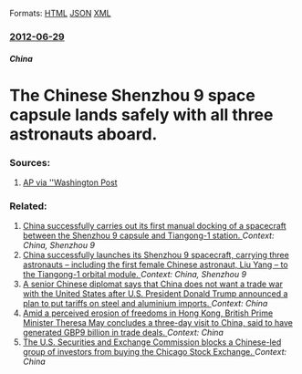 
Formats: [HTML](/news/2012/06/29/the-chinese-shenzhou-9-space-capsule-lands-safely-with-all-three-astronauts-aboard.html)  [JSON](/news/2012/06/29/the-chinese-shenzhou-9-space-capsule-lands-safely-with-all-three-astronauts-aboard.json)  [XML](/news/2012/06/29/the-chinese-shenzhou-9-space-capsule-lands-safely-with-all-three-astronauts-aboard.xml)  

### [2012-06-29](/news/2012/06/29/index.md)

##### China
# The Chinese Shenzhou 9 space capsule lands safely with all three astronauts aboard. 




### Sources:

1. [AP via ''Washington Post](https://www.washingtonpost.com/world/chinese-capsule-with-3-astronauts-aboard-returns-to-earth-from-space-module-mission/2012/06/28/gJQAYobHAW_story.html)

### Related:

1. [China successfully carries out its first manual docking of a spacecraft between the Shenzhou 9 capsule and Tiangong-1 station. ](/news/2012/06/24/china-successfully-carries-out-its-first-manual-docking-of-a-spacecraft-between-the-shenzhou-9-capsule-and-tiangong-1-station.md) _Context: China, Shenzhou 9_
2. [China successfully launches its Shenzhou 9 spacecraft, carrying three astronauts &ndash; including the first female Chinese astronaut, Liu Yang &ndash; to the Tiangong-1 orbital module. ](/news/2012/06/16/china-successfully-launches-its-shenzhou-9-spacecraft-carrying-three-astronauts-ndash-including-the-first-female-chinese-astronaut-liu-y.md) _Context: China, Shenzhou 9_
3. [A senior Chinese diplomat says that China does not want a trade war with the United States after U.S. President Donald Trump announced a plan to put tariffs on steel and aluminium imports. ](/news/2018/03/4/a-senior-chinese-diplomat-says-that-china-does-not-want-a-trade-war-with-the-united-states-after-u-s-president-donald-trump-announced-a-pla.md) _Context: China_
4. [Amid a perceived erosion of freedoms in Hong Kong, British Prime Minister Theresa May concludes a three-day visit to China, said to have generated GBP9 billion in trade deals. ](/news/2018/02/2/amid-a-perceived-erosion-of-freedoms-in-hong-kong-british-prime-minister-theresa-may-concludes-a-three-day-visit-to-china-said-to-have-gen.md) _Context: China_
5. [The U.S. Securities and Exchange Commission blocks a Chinese-led group of investors from buying the Chicago Stock Exchange. ](/news/2018/02/15/the-u-s-securities-and-exchange-commission-blocks-a-chinese-led-group-of-investors-from-buying-the-chicago-stock-exchange.md) _Context: China_
